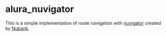# alura_nuvigator

This is a simple implementation of route navigation with [nuvigator](https://github.com/nubank/nuvigator) created by [Nubank](https://github.com/nubank). 

